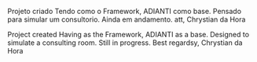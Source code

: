 Projeto criado
Tendo como o Framework, ADIANTI como base.
Pensado para simular um consultorio.
Ainda em andamento.
att,
Chrystian da Hora

Project created
Having as the Framework, ADIANTI as a base.
Designed to simulate a consulting room.
Still in progress.
Best regardsy,
Chrystian da Hora
